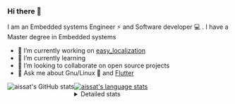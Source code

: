 ### Hi there 👋

I am an Embedded systems Engineer ⚡️ and Software developer 💻 . I have a Master degree in Embedded systems
- 🔭 I’m currently working on [easy_localization](https://pub.dev/packages/easy_localization)
- 🌱 I’m currently learning 
- 👯 I’m looking to collaborate on open source projects
- 💬 Ask me about  Gnu/Linux 🐧 and [Flutter](https://flutter.dev) 

<a href="https://profile-summary-for-github.com/user/aissat">
  <img align="left" height="170px" src="https://github-readme-stats.vercel.app/api?username=aissat&show_icons=true&line_height=27&count_private=true&include_all_commits=true" alt="aissat's GitHub stats"/>
  <img src="https://github-readme-stats.vercel.app/api/top-langs/?username=aissat&hide_langs_below=5&layout=compact" alt="aissat's language stats"/>
</a>

<details>
<summary>Detailed stats</summary>
 

### 🧐 Waka Stats

<!--START_SECTION:waka-->
![Code Time](http://img.shields.io/badge/Code%20Time-5%2C092%20hrs%203%20mins-blue)

![Profile Views](http://img.shields.io/badge/Profile%20Views-5-blue)

![Lines of code](https://img.shields.io/badge/From%20Hello%20World%20I%27ve%20Written-2.0%20million%20lines%20of%20code-blue)

**🐱 My GitHub Data** 

> 📦 120.2 kB Used in GitHub's Storage 
 > 
> 🏆 13 Contributions in the Year 2023
 > 
> 💼 Opted to Hire
 > 
> 📜 163 Public Repositories 
 > 
> 🔑 24 Private Repositories 
 > 
**I'm a Night 🦉** 

```text
🌞 Morning                428 commits         ██░░░░░░░░░░░░░░░░░░░░░░░   07.81 % 
🌆 Daytime                827 commits         ████░░░░░░░░░░░░░░░░░░░░░   15.10 % 
🌃 Evening                2362 commits        ███████████░░░░░░░░░░░░░░   43.13 % 
🌙 Night                  1860 commits        ████████░░░░░░░░░░░░░░░░░   33.96 % 
```
📅 **I'm Most Productive on Thursday** 

```text
Monday                   500 commits         ██░░░░░░░░░░░░░░░░░░░░░░░   09.13 % 
Tuesday                  886 commits         ████░░░░░░░░░░░░░░░░░░░░░   16.18 % 
Wednesday                644 commits         ███░░░░░░░░░░░░░░░░░░░░░░   11.76 % 
Thursday                 1020 commits        █████░░░░░░░░░░░░░░░░░░░░   18.62 % 
Friday                   954 commits         ████░░░░░░░░░░░░░░░░░░░░░   17.42 % 
Saturday                 891 commits         ████░░░░░░░░░░░░░░░░░░░░░   16.27 % 
Sunday                   582 commits         ███░░░░░░░░░░░░░░░░░░░░░░   10.63 % 
```


📊 **This Week I Spent My Time On** 

```text
🕑︎ Time Zone: Africa/Algiers

💬 Programming Languages: 
YAML                     10 hrs 2 mins       █████████████░░░░░░░░░░░░   52.01 % 
Dart                     4 hrs 49 mins       ██████░░░░░░░░░░░░░░░░░░░   24.96 % 
Rust                     2 hrs 10 mins       ███░░░░░░░░░░░░░░░░░░░░░░   11.23 % 
Other                    2 hrs 7 mins        ███░░░░░░░░░░░░░░░░░░░░░░   10.98 % 
Git Config               7 mins              ░░░░░░░░░░░░░░░░░░░░░░░░░   00.68 % 

🔥 Editors: 
VS Code                  19 hrs 18 mins      █████████████████████████   100.00 % 

💻 Operating System: 
Linux                    19 hrs 18 mins      █████████████████████████   100.00 % 
```

**I Mostly Code in Dart** 

```text
TypeScript               10 repos            ███░░░░░░░░░░░░░░░░░░░░░░   11.11 % 
PHP                      7 repos             ██░░░░░░░░░░░░░░░░░░░░░░░   07.78 % 
C++                      7 repos             ██░░░░░░░░░░░░░░░░░░░░░░░   07.78 % 
CSS                      3 repos             █░░░░░░░░░░░░░░░░░░░░░░░░   03.33 % 
Dockerfile               3 repos             █░░░░░░░░░░░░░░░░░░░░░░░░   03.33 % 
```



**Timeline**

![Lines of Code chart](https://raw.githubusercontent.com/aissat/aissat/master/assets/bar_graph.png)


 Last Updated on 19/05/2023 01:04:09 UTC
<!--END_SECTION:waka-->

</details>
